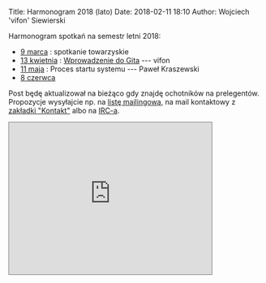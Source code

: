 Title: Harmonogram 2018 (lato)
Date: 2018-02-11 18:10
Author: Wojciech 'vifon' Siewierski

Harmonogram spotkań na semestr letni 2018:

- [9 marca][4]
  : spotkanie towarzyskie
- [13 kwietnia][5]
  : [Wprowadzenie do Gita][6] --- vifon
- [11 maja][7]
  : Proces startu systemu --- Paweł Kraszewski
- [8 czerwca][8]

Post będę aktualizował na bieżąco gdy znajdę ochotników na
prelegentów. Propozycje wysyłajcie np. na [listę mailingową][1], na
mail kontaktowy z [zakładki "Kontakt"][2] albo na [IRC-a][3].

<iframe src="https://calendar.google.com/calendar/embed?showTitle=0&amp;showPrint=0&amp;showCalendars=0&amp;mode=AGENDA&amp;height=300&amp;wkst=2&amp;bgcolor=%23FFFFFF&amp;src=tm2hbluc2kdrg51hfdsj4iqq7s%40group.calendar.google.com&amp;color=%2323164E&amp;ctz=Europe%2FWarsaw" style="border:solid 1px #777" width="400" height="300" frameborder="0" scrolling="no"></iframe>

[1]: https://linuxlab.pw/cgi-bin/mailman/listinfo/lwb
[2]: {filename}/pages/kontakt.md
[3]: https://webchat.freenode.net/?channels=#linuxlab-pw
[4]: {filename}/Spotkania/033-marzec.md
[5]: {filename}/Spotkania/034-kwiecien.md
[6]: {static}/static/slideshows/git-1/index.html
[7]: {filename}/Spotkania/035-maj.md
[8]: {filename}/Spotkania/036-czerwiec.md
